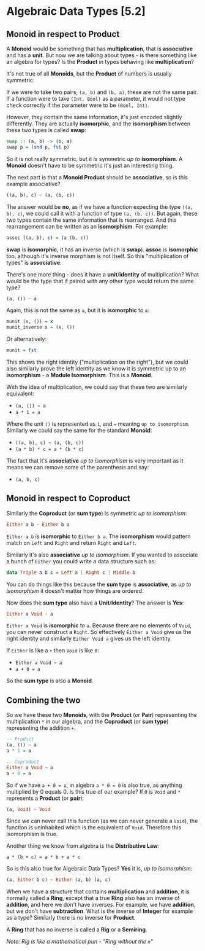 # Algebraic Data Types [5.2]

## Monoid in respect to Product

A **Monoid** would be something that has **multiplication**, that is **associative** and has a **unit**. But now we are talking about types - is there something like an algebra for types? Is the **Product** in types behaving like **multiplication**?

It's not true of all **Monoids**, but the **Product** of numbers is usually symmetric.

If we were to take two pairs, `(a, b)` and `(b, a)`, these are not the same pair. If a function were to take `(Int, Bool)` as a parameter, it would not type check correctly if the parameter were to be `(Bool, Int)`.

However, they contain the same information, it's just encoded slightly differently. They are actually **isomorphic**, and the **isomorphism** between these two types is called **swap**:

```haskell
swap :: (a, b) -> (b, a)
swap p = (snd p, fst p)
```

So it is not really symmetric, but it _is_ symmetric _up to_ **isomorphism**. A **Monoid** doesn't have to be symmetric it's just an interesting thing.

The next part is that a **Monoid Product** should be **associative**, so is this example associative?

```haskell
((a, b), c) ~ (a, (b, c))
```

The answer would be **no**, as if we have a function expecting the type `((a, b), c)`, we could call it with a function of type `(a, (b, c))`. But again, these two types contain the same information that is rearranged. And this rearrangement can be written as an **isomorphism**. For example:

```haskell
assoc ((a, b), c) = (a (b, c))
```

**swap** is **isomorphic**, it has an inverse (which is **swap**). **assoc** is **isomorphic** too, although it's inverse morphism is not itself. So this "multiplication of types" is **associative**.

There's one more thing - does it have a **unit**/**identity** of multiplication? What would be the type that if paired with any other type would return the same type?

```haskell
(a, ()) ~ a
```

Again, this is not the same as `a`, but it is **isomorphic** to `a`:

```haskell
munit (x, ()) = x
munit_inverse x = (x, ())
```

Or alternatively:

```haskell
munit = fst
```

This shows the right identity ("multiplication on the right"), but we could also similarly prove the left identity as we know it is symmetric up to an **isomorphism** - a **Module Isomorphism**. This is a **Monoid**.

With the idea of multiplication, we could say that these two are similarly equivalent:

- `(a, ()) ~ a`
- `a * 1 = a`

Where the unit `()` is represented as `1`, and `=` meaning `up to isomorphism`. Similarly we could say the same for the standard **Monoid**:

- `((a, b), c) ~ (a, (b, c))`
- `(a * b) * c = a * (b * c)`

The fact that it's **associative** _up to isomorphism_ is very important as it means we can remove some of the parenthesis and say:

- `(a, b, c)`

## Monoid in respect to Coproduct

Similarly the **Coproduct** (or **sum type**) is symmetric _up to isomorphism_:

```haskell
Either a b ~ Either b a
```

`Either a b` is **isomorphic** to `Either b a`. The **isomorphism** would pattern match on `Left` and `Right` and return `Right` and `Left`.

Similarly it's also **associative** _up to isomorphism_. If you wanted to associate a bunch of `Either` you could write a data structure such as:

```haskell
data Triple a b c = Left a | Right c | Middle b
```

You can do things like this because the **sum type** is **associative**, as _up to isomorphism_ it doesn't matter how things are ordered.

Now does the **sum type** also have a **Unit**/**Identity**? The answer is **Yes**:

```haskell
Either a Void ~ a
```

`Either a Void` is **isomorphic** to `a`. Because there are no elements of `Void`, you can never construct a `Right`. So effectively `Either a Void` give us the right identity and similarly `Either Void a` gives us the left identity.

If `Either` is like a `+` then `Void` is like `0`:

- `Either a Void ~ a`
- `a + 0 = a`

So the **sum type** is also a **Monoid**.

## Combining the two

So we have these two **Monoids**, with the **Product** (or **Pair**) representing the multiplication `*` in our algebra, and the **Coproduct** (or **sum type**) representing the addition `+`.

```haskell
-- Product
(a, ()) ~ a
a * 1 = a

-- Coproduct
Either a Void ~ a
a + 0 = a
```

So if we have `a + 0 = a`, in algebra `a * 0 = 0` is also true, as anything multiplied by 0 equals 0. Is this true of our example? If `0` is `Void` and `*` represents a **Product** (or **pair**):

```haskell
(a, Void) ~ Void
```

Since we can never call this function (as we can never generate a `Void`), the function is uninhabited which is the equivalent of `Void`. Therefore this isomorphism is true.

Another thing we know from algebra is the **Distributive Law**:

```
a * (b + c) = a * b + a * c
```

So is this also true for Algebraic Data Types? **Yes** it is, _up to isomorphism_:

```haskell
(a, Either b c) ~ Either (a, b) (a, c)
```

When we have a structure that contains **multiplication** and **addition**, it is normally called a **Ring**, except that a true **Ring** also has an inverse of **addition**, and here we don't have inverses. For example, we have **addition**, but we don't have **subtraction**. What is the inverse of **Integer** for example as a type? Similarly there is no inverse for **Product**.

A **Ring** that has no inverse is called a **Rig** or a **Semiring**.

_Note: Rig is like a mathematical pun - "Ring without the `n`"_
